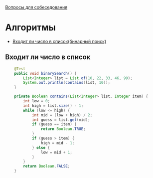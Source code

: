 [Вопросы для собеседования](README.md)

# Алгоритмы
+ [Входит ли число в список(бинарный поиск)](algorithms.md#Входит-ли-число-в-список)

## Входит ли число в список

```java
    @Test
    public void binarySearch() {
        List<Integer> list = List.of(10, 22, 33, 46, 99);
        System.out.println(contains(list, 10));
    }

    private Boolean contains(List<Integer> list, Integer item) {
        int low = 0;
        int high = list.size() - 1;
        while (low <= high) {
            int mid = (low + high) / 2;
            int guess = list.get(mid);
            if (guess == item) {
                return Boolean.TRUE;
            }
            if (guess > item) {
                high = mid - 1;
            } else {
                low = mid + 1;
            }
        }
        return Boolean.FALSE;
    }
```


